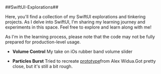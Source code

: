 ##SwiftUI-Explorations##

Here, you'll find a collection of my SwiftUI explorations and tinkering projects. As I delve into SwiftUI, I'm sharing my learning journey and experiments in this space. Feel free to explore and learn along with me!

As I'm in the learning process, please note that the code may not be fully prepared for production-level usage.


- **Volume Control**
  My take on iOs rubber band volume slider

- **Particles Burst**
  Tried to recreate [prototype](https://x.com/alexwidua/status/1702356242713178411?s=20)from Alex Widua.Got pretty close, but it's still a bit rough.

